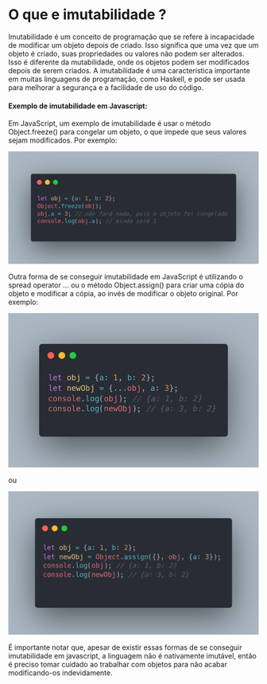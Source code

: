 # O que e imutabilidade ?

Imutabilidade é um conceito de programação que se refere à incapacidade de modificar um objeto depois de criado. Isso significa que uma vez que um objeto é criado, suas propriedades ou valores não podem ser alterados. Isso é diferente da mutabilidade, onde os objetos podem ser modificados depois de serem criados. A imutabilidade é uma característica importante em muitas linguagens de programação, como Haskell, e pode ser usada para melhorar a segurança e a facilidade de uso do código.

#### Exemplo de imutabilidade em Javascript:

Em JavaScript, um exemplo de imutabilidade é usar o método Object.freeze() para congelar um objeto, o que impede que seus valores sejam modificados. Por exemplo:

<img src="img/freeze.png" width= 600px>

Outra forma de se conseguir imutabilidade em JavaScript é utilizando o spread operator ... ou o método Object.assign() para criar uma cópia do objeto e modificar a cópia, ao invés de modificar o objeto original. Por exemplo:


<img src="img/rest.png" width= 600px>

ou

<img src="img/other.png" width= 600px>

É importante notar que, apesar de existir essas formas de se conseguir imutabilidade em javascript, a linguagem não é nativamente imutável, então é preciso tomar cuidado ao trabalhar com objetos para não acabar modificando-os indevidamente.


